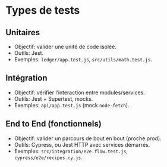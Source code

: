 # Types de tests

## Unitaires
- Objectif: valider une unité de code isolée.
- Outils: Jest.
- Exemples: `ledger/app.test.js`, `src/utils/math.test.js`.

## Intégration
- Objectif: vérifier l’interaction entre modules/services.
- Outils: Jest + Supertest, mocks.
- Exemples: `api/app.test.js` (mock `node-fetch`).

## End to End (fonctionnels)
- Objectif: valider un parcours de bout en bout (proche prod).
- Outils: Cypress, ou Jest HTTP avec services démarrés.
- Exemples: `src/integration/e2e.flow.test.js`, `cypress/e2e/recipes.cy.js`.
